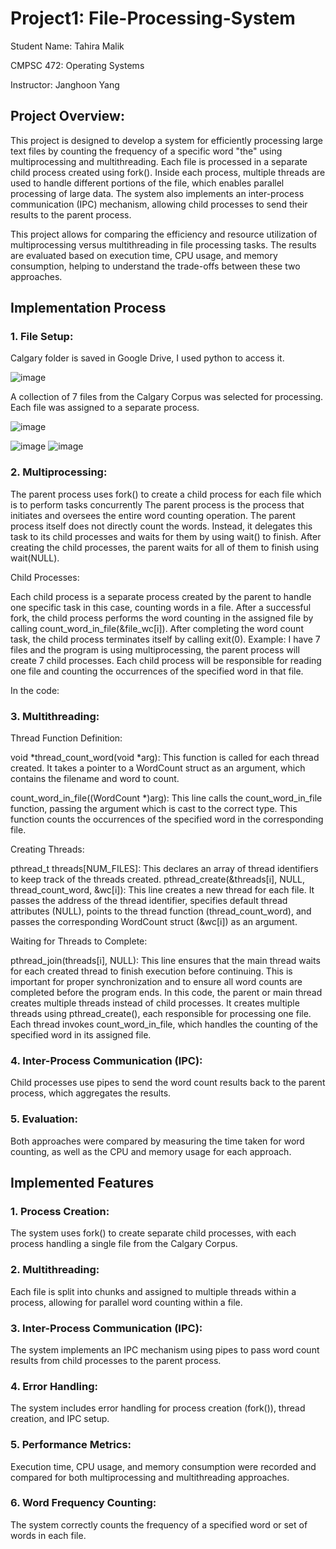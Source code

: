 # Project1: File-Processing-System

Student Name: Tahira Malik

CMPSC 472: Operating Systems

Instructor: Janghoon Yang

## Project Overview:

This project is designed to develop a system for efficiently processing large text files by counting the frequency of a specific word "the" using multiprocessing and multithreading. Each file is processed in a separate child process created using fork(). Inside each process, multiple threads are used to handle different portions of the file, which enables parallel processing of large data. The system also implements an inter-process communication (IPC) mechanism, allowing child processes to send their results to the parent process.

This project allows for comparing the efficiency and resource utilization of multiprocessing versus multithreading in file processing tasks. The results are evaluated based on execution time, CPU usage, and memory consumption, helping to understand the trade-offs between these two approaches.

## Implementation Process
### 1. File Setup:
Calgary folder is saved in Google Drive, I used python to access it.

![image](https://github.com/user-attachments/assets/740cef80-37e6-4de9-9b8b-7f4fbccef2bb)

A collection of 7 files from the Calgary Corpus was selected for processing. Each file was assigned to a separate process.

![image](https://github.com/user-attachments/assets/d5b53dc3-10f6-48fa-83ad-32f8238a1d8d)

![image](https://github.com/user-attachments/assets/8cdfebd2-c8ad-41ca-aa3b-bc9d56286229)
![image](https://github.com/user-attachments/assets/a846fba5-da13-44b0-9ad5-497c4dc3ea48)


### 2. Multiprocessing:

The parent process uses fork() to create a child process for each file which is to perform tasks concurrently
The parent process is the process that initiates and oversees the entire word counting operation.
The parent process itself does not directly count the words. Instead, it delegates this task to its child processes and waits for them by using wait() to finish.
After creating the child processes, the parent waits for all of them to finish using wait(NULL).

Child Processes:

Each child process is a separate process created by the parent to handle one specific task in this case, counting words in a file.
After a successful fork, the child process performs the word counting in the assigned file by calling count_word_in_file(&file_wc[i]).
After completing the word count task, the child process terminates itself by calling exit(0).
Example:
I have 7 files and the program is using multiprocessing, the parent process will create 7 child processes. Each child process will be responsible for reading one file and counting the occurrences of the specified word in that file.

In the code:




### 3. Multithreading:

Thread Function Definition:

void *thread_count_word(void *arg): This function is called for each thread created. It takes a pointer to a WordCount struct as an argument, which contains the filename and word to count.

count_word_in_file((WordCount *)arg): This line calls the count_word_in_file function, passing the argument which is cast to the correct type. This function counts the occurrences of the specified word in the corresponding file.

Creating Threads:

pthread_t threads[NUM_FILES]: This declares an array of thread identifiers to keep track of the threads created.
pthread_create(&threads[i], NULL, thread_count_word, &wc[i]): This line creates a new thread for each file. It passes the address of the thread identifier, specifies default thread attributes (NULL), points to the thread function (thread_count_word), and passes the corresponding WordCount struct (&wc[i]) as an argument.

Waiting for Threads to Complete:

pthread_join(threads[i], NULL): This line ensures that the main thread waits for each created thread to finish execution before continuing. This is important for proper synchronization and to ensure all word counts are completed before the program ends.
In this code, the parent or main thread creates multiple threads instead of child processes. It creates multiple threads using pthread_create(), each responsible for processing one file. Each thread invokes count_word_in_file, which handles the counting of the specified word in its assigned file.



### 4. Inter-Process Communication (IPC):

Child processes use pipes to send the word count results back to the parent process, which aggregates the results.
### 5. Evaluation:

Both approaches were compared by measuring the time taken for word counting, as well as the CPU and memory usage for each approach.

## Implemented Features
### 1. Process Creation:

The system uses fork() to create separate child processes, with each process handling a single file from the Calgary Corpus.
### 2. Multithreading:

Each file is split into chunks and assigned to multiple threads within a process, allowing for parallel word counting within a file.
### 3. Inter-Process Communication (IPC):

The system implements an IPC mechanism using pipes to pass word count results from child processes to the parent process.
### 4. Error Handling:

The system includes error handling for process creation (fork()), thread creation, and IPC setup.
### 5. Performance Metrics:

Execution time, CPU usage, and memory consumption were recorded and compared for both multiprocessing and multithreading approaches.
### 6. Word Frequency Counting:

The system correctly counts the frequency of a specified word or set of words in each file.
